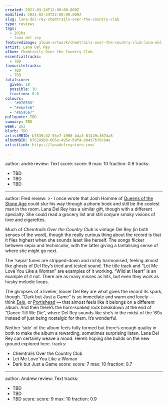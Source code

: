 ```yaml
---
created: 2021-03-24T12:00:00.000Z
modified: 2021-03-24T22:00:00.000Z
slug: lana-del-rey-chemtrails-over-the-country-club
type: reviews
tags:
  - 2020s
  - lana del rey
featuredimage: album-artwork/chemtrails-over-the-country-club-lana-del-rey.jpg
artist: Lana Del Rey
album: Chemtrails Over the Country Club
essentialtracks:
  - TBD
favouritetracks:
  - TBD
  - TBD
totalscore:
  given: 18
  possible: 30
  fraction: 0.6
colours:
  - "#070508"
  - "#ebe7e6"
  - "#a5a5a7"
pullquote: TBD
summary: TBD
week: 263
blurb: TBD
artistMBID: b7539c32-53e7-4908-bda3-81449c367da6
albumMBID: b76289b0-605e-495e-b9f4-80437b70c94e
artistLink: https://lanadelreystore.com/

---
```

author: andré
review: Text
score:
  score: 9
  max: 10
  fraction: 0.9
tracks:
  - TBD
  - TBD
  - TBD

---
author: Fred
review: >-
  I once wrote that Josh Homme of [Queens of the Stone Age](/reviews/queens-of-the-stone-age-villains/) could slur his way through a phone book and still be the coolest man in the room. Lana Del Rey has a similar gift, though with a different specialty. She could read a grocery list and still conjure smoky visions of love and cigarettes.


  Much of _Chemtrails Over the Country Club_ is vintage Del Rey (in both senses of the word), though the really curious thing about the record is that it flies highest when she sounds least like herself. The songs flicker between sepia and technicolor, with the latter giving a tantalising sense of where she might go next.


  The ‘sepia’ tunes are stripped-down and richly harmonised, feeling almost like ghosts of Del Rey’s tried and tested sound. The title track and “Let Me Love You Like a Woman” are examples of it working. “Wild at Heart” is an example of it not. There are as many misses as hits, but even they work as husky melodic loops.


  The glimpses of a livelier, looser Del Rey are what gives the record its spark, though. “Dark but Just a Game” is so immediate and warm and lovely — think [Eels](/reviews/eels-daisies-of-the-galaxy/), or [Portishead](/reviews/portishead-dummy/) — that almost feels like it belongs on a different album. And then there’s the horn-soaked rock breakdown at the end of “Dance Till We Die”, where Del Rey sounds like she’s in the midst of the ‘60s instead of just being nostalgic for them. It’s wonderful.


  Neither ‘side’ of the album feels fully formed but there’s enough quality in both to make the album a rewarding, sometimes surprising listen. Lana Del Rey can certainly weave a mood. Here’s hoping she builds on the new ground explored here.
tracks:
  - Chemtrails Over the Country Club
  - Let Me Love You Like a Woman
  - Dark but Just a Game
score:
  score: 7
  max: 10
  fraction: 0.7

---
author: Andrew
review: Text
tracks:
  - TBD
  - TBD
  - TBD
score:
  score: 9
  max: 10
  fraction: 0.9
